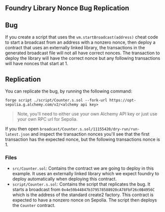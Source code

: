 ## Foundry Library Nonce Bug Replication

## Bug
If you create a script that uses the `vm.startBroadcast(address)` cheat code to start a broadcast from an address with a nonzero nonce, then deploy a contract that uses an externally linked library, the transactions in the generated broadcast file will not all have correct nonces. The transaction to deploy the library will have the correct nonce but any following transactions will have nonces that start at 1. 

## Replication
You can replicate the bug, by running the following command:

`forge script ./script/Counter.s.sol --fork-url https://opt-sepolia.g.alchemy.com/v2/<alchemy api key>`

> Note, you'll need to either use your own Alchemy API key or just use your own RPC url for Sepolia. 

If you then open `broadcast/Counter.s.sol/11155420/dry-run/run-latest.json` and inspect the transaction nonces you'll see that the first transaction has the expected nonce, but the following transactions nonce is 1.  

### Files
- `src/Counter.sol`: Contains the contract we are going to deploy in this example. It uses an externally linked library which we expect foundry to deploy automatically when deploying this contract.
- `script/Counter.s.sol`: Contains the script that replicates the bug. It starts a broadcast from `0x4e59b44847b379578588920cA78FbF26c0B4956C` which is the address of the standard create2 factory. This contract is expected to have a nonzero nonce on Sepolia. The script then deploys the `Counter` contract.